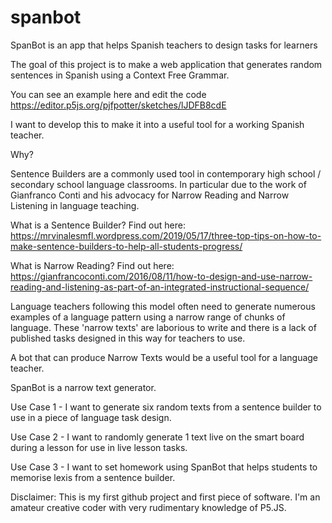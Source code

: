 # spanbot
SpanBot is an app that helps Spanish teachers to design tasks for learners

The goal of this project is to make a web application that generates random sentences in Spanish using a Context Free Grammar.

You can see an example here and edit the code https://editor.p5js.org/pjfpotter/sketches/lJDFB8cdE

I want to develop this to make it into a useful tool for a working Spanish teacher.

Why?

Sentence Builders are a commonly used tool in contemporary high school / secondary school language classrooms. In particular due to the work of Gianfranco Conti and his advocacy for Narrow Reading and Narrow Listening in language teaching.

What is a Sentence Builder? Find out here: https://mrvinalesmfl.wordpress.com/2019/05/17/three-top-tips-on-how-to-make-sentence-builders-to-help-all-students-progress/

What is Narrow Reading? Find out here: https://gianfrancoconti.com/2016/08/11/how-to-design-and-use-narrow-reading-and-listening-as-part-of-an-integrated-instructional-sequence/

Language teachers following this model often need to generate numerous examples of a language pattern using a narrow range of chunks of language. These 'narrow texts' are laborious to write and there is a lack of published tasks designed in this way for teachers to use. 

A bot that can produce Narrow Texts would be a useful tool for a language teacher.

SpanBot is a narrow text generator.

Use Case 1 - I want to generate six random texts from a sentence builder to use in a piece of language task design.

Use Case 2 - I want to randomly generate 1 text live on the smart board during a lesson for use in live lesson tasks.

Use Case 3 - I want to set homework using SpanBot that helps students to memorise lexis from a sentence builder.

Disclaimer: This is my first github project and first piece of software. I'm an amateur creative coder with very rudimentary knowledge of P5.JS.
